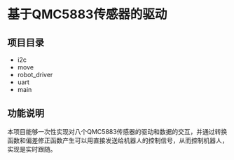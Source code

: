 # 基于QMC5883传感器的驱动
## 项目目录
* i2c
* move
* robot_driver
* uart
* main
## 功能说明
本项目能够一次性实现对八个QMC5883传感器的驱动和数据的交互，并通过转换函数和偏差修正函数产生可以用直接发送给机器人的控制信号，从而控制机器人，实现是实时跟随。
